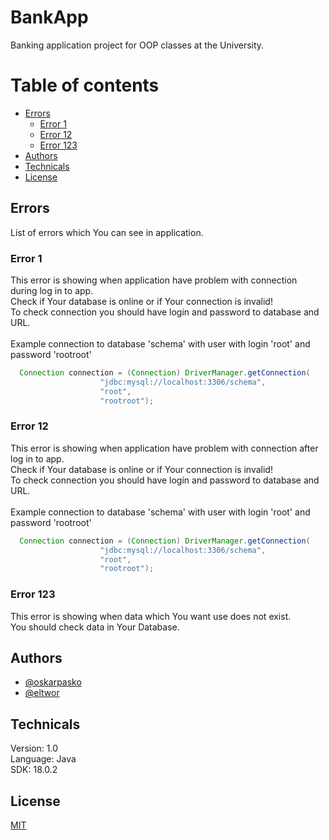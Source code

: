 # BankApp
Banking application project for OOP classes at the University.

# Table of contents
- [Errors](#Errors)
  - [Error 1](#Error-1)
  - [Error 12](#Error-12)
  - [Error 123](#Error-123)
- [Authors](#Authors)
- [Technicals](#Technicals)
- [License](#License)

## Errors
List of errors which You can see in application.

### Error 1
This error is showing when application have problem with connection during log in to app. </br>
Check if Your database is online or if Your connection is invalid! </br>
To check connection you should have login and password to database and URL. </br>
</br>
Example connection to database 'schema' with user with login 'root' and password 'rootroot'
```Java
  Connection connection = (Connection) DriverManager.getConnection(
                    "jdbc:mysql://localhost:3306/schema",
                    "root", 
                    "rootroot");
```

### Error 12
This error is showing when application have problem with connection after log in to app. </br>
Check if Your database is online or if Your connection is invalid! </br>
To check connection you should have login and password to database and URL. </br>
</br>
Example connection to database 'schema' with user with login 'root' and password 'rootroot'
```Java
  Connection connection = (Connection) DriverManager.getConnection(
                    "jdbc:mysql://localhost:3306/schema",
                    "root", 
                    "rootroot");
```

### Error 123
This error is showing when data which You want use does not exist. </br>
You should check data in Your Database.

## Authors

- [@oskarpasko](https://www.github.com/oskarpasko)
- [@eltwor](https://www.github.com/eltwor)

## Technicals
Version: 1.0 </br>
Language: Java </br>
SDK: 18.0.2 </br>

## License

[MIT](https://choosealicense.com/licenses/mit/)
